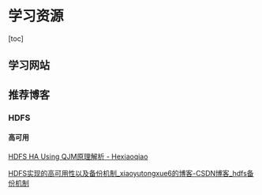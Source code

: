 # 学习资源

[toc]

## 学习网站



## 推荐博客

### HDFS

#### 高可用

[HDFS HA Using QJM原理解析 - Hexiaoqiao](https://hexiaoqiao.github.io/blog/2018/03/30/the-analysis-of-basic-principle-of-hdfs-ha-using-qjm/)

[HDFS实现的高可用性以及备份机制_xiaoyutongxue6的博客-CSDN博客_hdfs备份机制](https://blog.csdn.net/xiaoyutongxue6/article/details/81124185)

